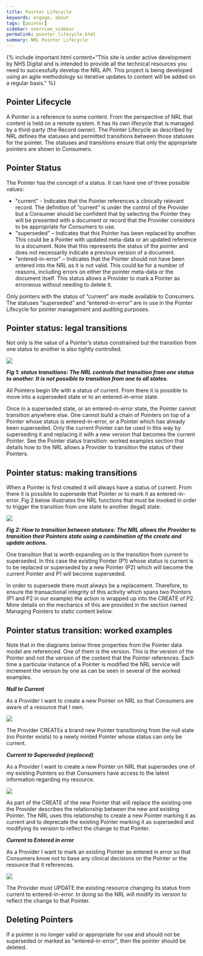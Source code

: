 ```yaml
---
title: Pointer Lifecycle
keywords: engage, about
tags: [pointer]
sidebar: overview_sidebar
permalink: pointer_lifecycle.html
summary: NRL Pointer Lifecycle
---
```


{% include important.html content="This site is under active development by NHS Digital and is intended to provide all the technical resources you need to successfully develop the NRL API. This project is being developed using an agile methodology so iterative updates to content will be added on a regular basis." %}

## Pointer Lifecycle ##

A Pointer is a reference to some content. From the perspective of NRL that content is held on a remote system. It has its own lifecycle that is managed by a third-party (the Record owner). The Pointer Lifecycle as described by NRL defines the statuses and permitted transitions between those statuses for the pointer. The statuses and transitions ensure that only the appropriate pointers are shown to Consumers. 

## Pointer Status ##

The Pointer has the concept of a status. It can have one of three possible values: 
- "current" - Indicates that the Pointer references a clinically relevant record. The definition of “current” is under the control of the Provider but a Consumer should be confident that by selecting the Pointer they will be presented with a document or record that the Provider considers to be appropriate for Consumers to use.
- "superseded" – Indicates that this Pointer has been replaced by another. This could be a Pointer with updated meta-data or an updated reference to a document. Note that this represents the status of the pointer and does not necessarily indicate a previous version of a document.  
- "entered-in-error" – Indicates that the Pointer should not have been entered into the NRL as it is not valid. This could be for a number of reasons, including errors on either the pointer meta-data or the document itself. This status allows a Provider to mark a Pointer as erroneous without needing to delete it.

Only pointers with the status of “current” are made available to Consumers. The statuses “superseded” and “entered-in-error” are in use in the Pointer Lifecycle for pointer management and auditing purposes. 

## Pointer status: legal transitions ##

Not only is the value of a Pointer’s status constrained but the transition from one status to another is also tightly controlled.

<img src="images/pointers/pointer_transitions.png">

***Fig 1: status transitions: The NRL controls that transition from one status to another. It is not possible to transition from one to all states.***

All Pointers begin life with a status of current. From there it is possible to move into a superseded state or to an entered-in-error state.

Once in a superseded state, or an entered-in-error state, the Pointer cannot transition anywhere else. One cannot build a chain of Pointers on top of a Pointer whose status is entered-in-error, or a Pointer which has already been superseded. Only the current Pointer can be used in this way by superseding it and replacing it with a new version that becomes the current Pointer. See the Pointer status transition: worked examples section that details how to the NRL allows a Provider to transition the status of their Pointers.

## Pointer status: making transitions ##

When a Pointer is first created it will always have a status of current. 
From there it is possible to supersede that Pointer or to mark it as entered-in-error. Fig 2 below illustrates the NRL functions that must be invoked in order to trigger the transition from one state to another (legal) state.

<img src="images/pointers/pointer_transitions2.png">

***Fig 2: How to transition between statuses: The NRL allows the Provider to transition their Pointers state using a combination 
of the create and update actions.***

One transition that is worth expanding on is the transition from current to superseded. In this case the existing Pointer (P1) whose status is current is to be replaced or superseded by a new Pointer (P2) which will become the current Pointer and P1 will become superseded. 

In order to supersede there must always be a replacement. Therefore, to ensure the transactional integrity of this activity which spans 
two Pointers (P1 and P2 in our example) the action is wrapped up into the CREATE of P2. More details on the mechanics of this are provided 
in the section named Managing Pointers to static content below.

## Pointer status transition: worked examples ##

Note that in the diagrams below three properties from the Pointer data model are referenced. One of them is the version. 
This is the version of the Pointer and not the version of the content that the Pointer references. 
Each time a particular instance of a Pointer is modified the NRL service will increment the version by one as can be seen in several of the worked examples.

***Null to Current***

As a Provider I want to create a new Pointer on NRL so that Consumers are aware of a resource that I own.

<img src="images/pointers/pointer_transitions3.png">

The Provider CREATEs a brand new Pointer transitioning from the null state (no Pointer exists) to a newly minted Pointer whose status can only be current.

***Current to Superseded (replaced)***

As a Provider I want to create a new Pointer on NRL that supersedes one of my existing Pointers so that Consumers have access to the latest 
information regarding my resource.

<img src="images/pointers/pointer_transitions4.png">

As part of the CREATE of the new Pointer that will replace the existing one the Provider describes the relationship between the 
new and existing Pointer. The NRL uses this relationship to create a new Pointer marking it as current and to deprecate the existing 
Pointer marking it as superseded and modifying its version to reflect the change to that Pointer.

***Current to Entered in error***

As a Provider I want to mark an existing Pointer as entered in error so that Consumers know not to base any clinical decisions 
on the Pointer or the resource that it references.

<img src="images/pointers/pointer_transitions5.png">

The Provider must UPDATE the existing resource changing its status from current to entered-in-error. In doing so the NRL will modify its version to reflect the change to that Pointer.

## Deleting Pointers ##

If a pointer is no longer valid or appropriate for use and should not be superseded or marked as "entered-in-error", then the pointer should be deleted.

